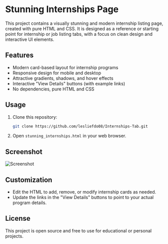# Stunning Internships Page

This project contains a visually stunning and modern internship listing page, created with pure HTML and CSS. It is designed as a reference or starting point for internship or job listing tabs, with a focus on clean design and interactive UI elements.

## Features
- Modern card-based layout for internship programs
- Responsive design for mobile and desktop
- Attractive gradients, shadows, and hover effects
- Interactive "View Details" buttons (with example links)
- No dependencies, pure HTML and CSS

## Usage
1. Clone this repository:
   ```sh
   git clone https://github.com/lesliefdo08/Internships-Tab.git
   ```
2. Open `stunning_internships.html` in your web browser.

## Screenshot
![Screenshot](screenshot.png)

## Customization
- Edit the HTML to add, remove, or modify internship cards as needed.
- Update the links in the "View Details" buttons to point to your actual program details.

## License
This project is open source and free to use for educational or personal projects.
